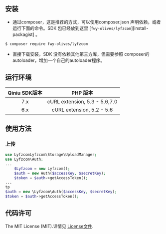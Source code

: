 
## 安装

* 通过composer，这是推荐的方式，可以使用composer.json 声明依赖，或者运行下面的命令。SDK 包已经放到这里 [`fwy-olives/lyfzcom`][install-packagist] 。
```bash
$ composer require fwy-olives/lyfzcom
```
* 直接下载安装，SDK 没有依赖其他第三方库，但需要参照 composer的autoloader，增加一个自己的autoloader程序。

## 运行环境

| Qiniu SDK版本 | PHP 版本 |
|:--------------------:|:---------------------------:|
|          7.x         |  cURL extension,   5.3 - 5.6,7.0 |
|          6.x         |  cURL extension,   5.2 - 5.6 |

## 使用方法

### 上传
```php
use LyfzcomLyfzcom\Storage\UploadManager;
use Lyfzcom\Auth;
...
    $Lyfzcom = new Lyfzcom();
    $auth = new Auth($accessKey, $secretKey);
    $token = $auth->getAccessToken();
...
tp
$auth = new \Lyfzcom\Auth($accessKey, $secretKey);
$token = $auth->getAccessToken();
```

## 代码许可

The MIT License (MIT).详情见 [License文件](https://github.com/lyfzcom/php-sdk/blob/master/LICENSE).

